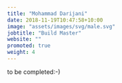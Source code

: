 ```yaml
---
title: "Mohammad Darijani"
date: 2018-11-19T10:47:58+10:00
image: "assets/images/svg/male.svg"
jobtitle: "Build Master"
website: ""
promoted: true
weight: 4
---
```


to be completed:-)
